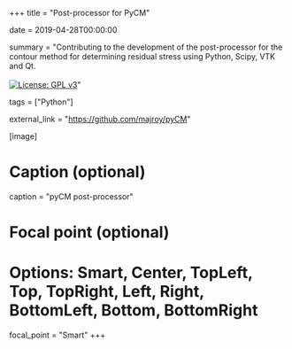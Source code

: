 +++
title = "Post-processor for PyCM"

date = 2019-04-28T00:00:00

summary = "Contributing to the development of the post-processor for the contour method for determining residual stress using Python, Scipy, VTK and Qt. <br /> <br /> [![License: GPL v3](https://img.shields.io/badge/License-GPL%20v3-blue.svg)](http://www.gnu.org/licenses/gpl-3.0)"

tags = ["Python"]

external_link = "https://github.com/majroy/pyCM"

[image]
  # Caption (optional)
  caption = "pyCM post-processor"

  # Focal point (optional)
  # Options: Smart, Center, TopLeft, Top, TopRight, Left, Right, BottomLeft, Bottom, BottomRight
  focal_point = "Smart"
+++
